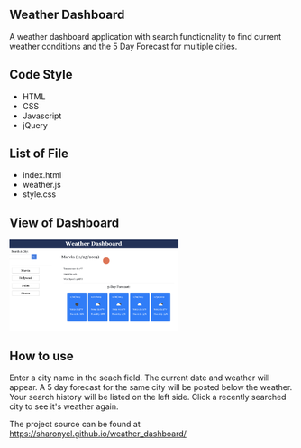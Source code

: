 Weather Dashboard
---
A weather dashboard application with search functionality to find current weather conditions and the 5 Day Forecast for multiple cities.

Code Style
---
* HTML
* CSS
* Javascript
* jQuery

List of File
---
* index.html
* weather.js
* style.css

View of Dashboard
---

<img src="assets/images/SS1.png" width=300>
 
How to use
---
Enter a city name in the seach field.  The current date and weather will appear.  A 5 day forecast for the same city will be posted below the weather.  Your search history will be listed on the left side.  Click a recently searched city to see it's weather again.

The project source can be found at  https://sharonyel.github.io/weather_dashboard/
